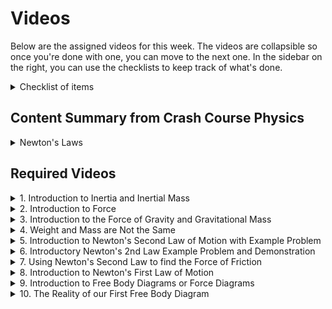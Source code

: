 # Videos

Below are the assigned videos for this week. 
The videos are collapsible so once you're done with one, you can move to the next one.
In the sidebar on the right, you can use the checklists to keep track of what's done.

<details>
<summary>Checklist of items</summary>

- [ ] Video 1
- [ ] Video 2
- [ ] Video 3
- [ ] Video 4
- [ ] Video 5
- [ ] Video 6
- [ ] Video 7
- [ ] Video 8
- [ ] Video 9
- [ ] Video 10
- [ ] Video 11
- [ ] Video 12

</details>

## Content Summary from Crash Course Physics

<details>
<summary>Newton's Laws</summary>

[![Newton's Laws Video](https://img.youtube.com/vi/kKKM8Y-u7ds/0.jpg)](https://www.youtube-nocookie.com/embed/kKKM8Y-u7ds)

</details>

## Required Videos

<details>
<summary>1. Introduction to Inertia and Inertial Mass</summary>

[![Video 1](https://img.youtube.com/vi/1kjgVcflx0Y/0.jpg)](https://www.youtube-nocookie.com/embed/1kjgVcflx0Y)

- [Notes](https://www.flippingphysics.com/uploads/2/1/1/0/21103672/0085_lecture_notes_-_introduction_to_inertia_and_inertial_mass.pdf)
- [Direct link to Mr. P's page](https://www.flippingphysics.com/inertial-mass.html)

</details>

<details>
<summary>2. Introduction to Force</summary>

[![Video 2](https://img.youtube.com/vi/fiT2R88Zt58/0.jpg)](https://www.youtube-nocookie.com/embed/fiT2R88Zt58)

- [Notes](https://www.flippingphysics.com/uploads/2/1/1/0/21103672/0086_lecture_notes_-_introduction_to_force.pdf)
- [Direct link to Mr. P's page](https://www.flippingphysics.com/force.html)

</details>

<details>
<summary>3. Introduction to the Force of Gravity and Gravitational Mass</summary>

[![Video 3](https://img.youtube.com/vi/6q4kRwRuScI/0.jpg)](https://www.youtube-nocookie.com/embed/6q4kRwRuScI)

- [Notes](https://www.flippingphysics.com/uploads/2/1/1/0/21103672/0087_lecture_notes_-_introduction_to_the_force_of_gravity_and_gravitational_mass.pdf)
- [Direct link to Mr. P's page](https://www.flippingphysics.com/force-of-gravity.html)

</details>

<details>
<summary>4. Weight and Mass are Not the Same</summary>

[![Video 4](https://img.youtube.com/vi/nRSJ8w8FrDw/0.jpg)](https://www.youtube-nocookie.com/embed/nRSJ8w8FrDw)

- [Notes](https://www.flippingphysics.com/uploads/2/1/1/0/21103672/0088_lecture_notes_-_weight_and_mass_are_not_the_same.pdf)
- [Direct link to Mr. P's page](https://www.flippingphysics.com/weight-not-mass.html)

</details>

<details>
<summary>5. Introduction to Newton's Second Law of Motion with Example Problem</summary>

[![Video 5](https://img.youtube.com/vi/j1TUpbGzPBQ/0.jpg)](https://www.youtube-nocookie.com/embed/j1TUpbGzPBQ)

- [Notes](https://www.flippingphysics.com/uploads/2/1/1/0/21103672/0092_lecture_notes_-_introduction_to_newtons_second_law_of_motion_with_example_problem.pdf)
- [Direct link to Mr. P's page](https://www.flippingphysics.com/second-law.html)

</details>

<details>
<summary>6. Introductory Newton's 2nd Law Example Problem and Demonstration</summary>

[![Video 6](https://img.youtube.com/vi/sF_Ln4xWsV0/0.jpg)](https://www.youtube-nocookie.com/embed/sF_Ln4xWsV0)

- [Notes](https://www.flippingphysics.com/uploads/2/1/1/0/21103672/0093_lecture_notes_-_introductory_newtons_second_law_problem_and_demonstration.pdf)
- [Direct link to Mr. P's page](https://www.flippingphysics.com/second-law-demo.html)

</details>

<details>
<summary>7. Using Newton's Second Law to find the Force of Friction</summary>

[![Video 7](https://img.youtube.com/vi/IHILOnEW5Qg/0.jpg)](https://www.youtube-nocookie.com/embed/IHILOnEW5Qg)

- [Notes](https://www.flippingphysics.com/uploads/2/1/1/0/21103672/0098_lecture_notes_-_using_newtons_second_law_to_find_the_force_of_friction.pdf)
- [Direct link to Mr. P's page](https://www.flippingphysics.com/second-law-friction.html)

</details>

<details>
<summary>8. Introduction to Newton's First Law of Motion</summary>

[![Video 8](https://img.youtube.com/vi/7kPRD0ow-hM/0.jpg)](https://www.youtube-nocookie.com/embed/7kPRD0ow-hM)

- [Notes](https://www.flippingphysics.com/uploads/2/1/1/0/21103672/0091_lecture_notes_-_introduction_to_newton%E2%80%99s_first_law_of_motion.pdf)
- [Direct link to Mr. P's page](https://www.flippingphysics.com/first-law.html)

</details>

<details>
<summary>9. Introduction to Free Body Diagrams or Force Diagrams</summary>

[![Video 9](https://img.youtube.com/vi/29YPIvj1zjc/0.jpg)](https://www.youtube-nocookie.com/embed/29YPIvj1zjc)

- [Notes](https://www.flippingphysics.com/uploads/2/1/1/0/21103672/0089_lecture_notes_-_introduction_to_free_body_diagrams_or_force_diagrams.pdf)
- [Direct link to Mr. P's page](https://www.flippingphysics.com/free-body-diagrams.html)

</details>

<details>
<summary>10. The Reality of our First Free Body Diagram</summary>

[![Video 10](https://img.youtube.com/vi/mNe2QBRirPA/0.jpg)](https://www.youtube-nocookie.com/embed

